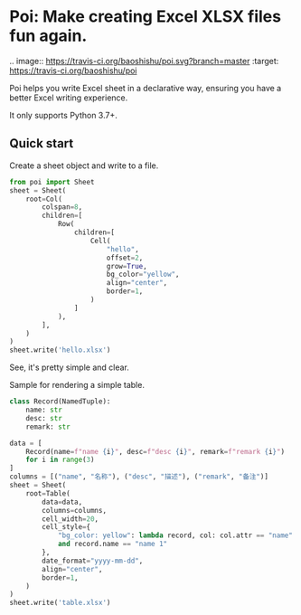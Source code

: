 # Poi: Make creating Excel XLSX files fun again.

.. image:: https://travis-ci.org/baoshishu/poi.svg?branch=master
   :target: https://travis-ci.org/baoshishu/poi

Poi helps you write Excel sheet in a declarative way, ensuring you have a better Excel writing experience.

It only supports Python 3.7+.

## Quick start

Create a sheet object and write to a file.

```python
from poi import Sheet
sheet = Sheet(
    root=Col(
        colspan=8,
        children=[
            Row(
                children=[
                    Cell(
                        "hello",
                        offset=2,
                        grow=True,
                        bg_color="yellow",
                        align="center",
                        border=1,
                    )
                ]
            ),
        ],
    )
)
sheet.write('hello.xlsx')
```

See, it's pretty simple and clear.

Sample for rendering a simple table.

```python
class Record(NamedTuple):
    name: str
    desc: str
    remark: str

data = [
    Record(name=f"name {i}", desc=f"desc {i}", remark=f"remark {i}")
    for i in range(3)
]
columns = [("name", "名称"), ("desc", "描述"), ("remark", "备注")]
sheet = Sheet(
    root=Table(
        data=data,
        columns=columns,
        cell_width=20,
        cell_style={
            "bg_color: yellow": lambda record, col: col.attr == "name"
            and record.name == "name 1"
        },
        date_format="yyyy-mm-dd",
        align="center",
        border=1,
    )
)
sheet.write('table.xlsx')
```




